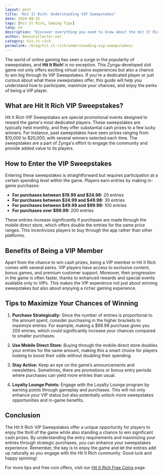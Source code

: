 ```yaml
---
layout: post
title: "Hit It Rich: Understanding VIP Sweepstakes"
date: 2024-08-25
tags: [Hit It Rich, Gaming Tips]
lang: en
description: "Discover everything you need to know about the Hit It Rich VIP Sweepstakes, including how to enter, benefits, and tips to maximize your chances of winning."
author: BonusCollector.net
category: hit-it-rich
permalink: /blog/hit-it-rich/understanding-vip-sweepstakes/
---
```


The world of online gaming has seen a surge in the popularity of sweepstakes, and **Hit It Rich!** is no exception. This Zynga-developed slot game not only offers exciting virtual casino experiences but also a chance to win big through its VIP Sweepstakes. If you're a dedicated player or just curious about what these sweepstakes offer, this guide will help you understand how to participate, maximize your chances, and enjoy the perks of being a VIP player.

## What are Hit It Rich VIP Sweepstakes?

Hit It Rich VIP Sweepstakes are special promotional events designed to reward the game's most dedicated players. These sweepstakes are typically held monthly, and they offer substantial cash prizes to a few lucky winners. For instance, past sweepstakes have seen prizes ranging from $10,000 to $20,000, with several winners selected each time. The sweepstakes are a part of Zynga's effort to engage the community and provide added value to its players.

## How to Enter the VIP Sweepstakes

Entering these sweepstakes is straightforward but requires participation at a certain spending level within the game. Players earn entries by making in-game purchases:

- **For purchases between $19.99 and $24.98:** 20 entries
- **For purchases between $24.99 and $49.98:** 30 entries
- **For purchases between $49.99 and $99.98:** 100 entries
- **For purchases over $99.99:** 200 entries

These entries increase significantly if purchases are made through the mobile direct store, which offers double the entries for the same price ranges. This incentivizes players to buy through the app rather than other platforms.

## Benefits of Being a VIP Member

Apart from the chance to win cash prizes, being a VIP member in Hit It Rich comes with several perks. VIP players have access to exclusive content, bonus games, and premium customer support. Moreover, their progression in the game is often faster, thanks to enhanced rewards and special events available only to VIPs. This makes the VIP experience not just about winning sweepstakes but also about enjoying a richer gaming experience.

## Tips to Maximize Your Chances of Winning

1. **Purchase Strategically:** Since the number of entries is proportional to the amount spent, consider purchasing in the higher brackets to maximize entries. For example, making a $99.99 purchase gives you 200 entries, which could significantly increase your chances compared to smaller purchases.
  
2. **Use Mobile Direct Store:** Buying through the mobile direct store doubles your entries for the same amount, making this a smart choice for players looking to boost their odds without doubling their spending.

3. **Stay Active:** Keep an eye on the game’s announcements and newsletters. Sometimes, there are promotions or bonus entry periods where purchases can yield more entries than usual.

4. **Loyalty Lounge Points:** Engage with the Loyalty Lounge program by earning points through gameplay and purchases. This will not only enhance your VIP status but also potentially unlock more sweepstakes opportunities and in-game benefits.

## Conclusion

The Hit It Rich VIP Sweepstakes offer a unique opportunity for players to enjoy the thrill of the game while also standing a chance to win significant cash prizes. By understanding the entry requirements and maximizing your entries through strategic purchases, you can enhance your sweepstakes experience. Remember, the key is to enjoy the game and let the entries add up naturally as you engage with the Hit It Rich community. Good luck and happy spinning!

For more tips and free coin offers, visit our [Hit It Rich Free Coins](https://bonuscollector.net/hit-it-rich-free-coins/) page.